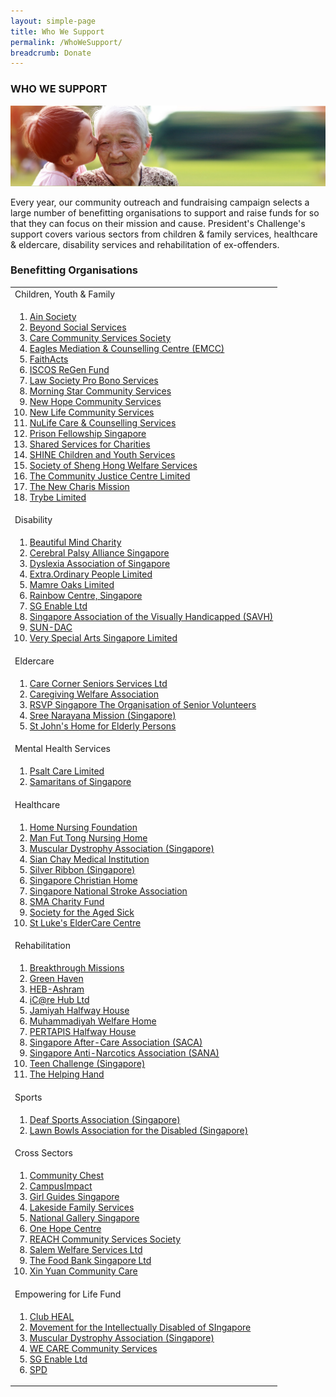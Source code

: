 ```yaml
---
layout: simple-page
title: Who We Support
permalink: /WhoWeSupport/
breadcrumb: Donate
---
```


### WHO WE SUPPORT

![Beneficiary Banner](/images/our-beneficiary.jpg "Beneficiary Banner")

Every year, our community outreach and fundraising campaign selects a large number of benefitting organisations to support and raise funds for so that they can focus on their mission and cause.  President's Challenge's support covers various sectors from children & family services, healthcare & eldercare, disability services and rehabilitation of ex-offenders.


### Benefitting Organisations


<table width="100%" cellspacing="10" cellpadding="10">
<tr><td>Children, Youth & Family </td></tr>
<tr><td>
<ol>
<li><a href="http://www.ainsociety.org.sg/" target='_blank'>Ain Society</a></li>
<li><a href="http://www.beyond.org.sg/" target='_blank'>Beyond Social Services</a></li>
<li><a href="https://ccsscares.sg/" target='_blank'>Care Community Services Society</a></li>
<li><a href="https://emcc.org.sg/" target='_blank'>Eagles Mediation &amp; Counselling Centre (EMCC)</a></li>
<li><a href="https://www.faithacts.org.sg/" target='_blank'>FaithActs</a></li>
<li><a href="https://www.irf.org.sg/" target='_blank'>ISCOS ReGen Fund</a></li>
<li><a href="https://www.lawsocprobono.org/" target='_blank'>Law Society Pro Bono Services</a></li>
<li><a href="https://www.morningstar.org.sg/" target='_blank'>Morning Star Community Services</a></li>
<li><a href="https://www.newhopecs.org.sg/" target='_blank'>New Hope Community Services</a></li>
<li><a href="https://www.newlife.org.sg/" target='_blank'>New Life Community Services</a></li>
<li><a href="https://nulife.com.sg/" target='_blank'>NuLife Care &amp; Counselling Services</a></li>
<li><a href="https://pfs.org.sg/" target='_blank'>Prison Fellowship Singapore</a></li>
<li><a href="https://www.sscharities.com/" target='_blank'>Shared Services for Charities</a></li>
<li><a href="http://www.shine.org.sg/" target='_blank'>SHINE Children and Youth Services</a></li>
<li><a href="https://shenghong.org.sg/" target='_blank'>Society of Sheng Hong Welfare Services</a></li>
<li><a href="https://www.cjc.org.sg/" target='_blank'>The Community Justice Centre Limited</a></li>
<li><a href="https://thenewcharismission.org.sg/" target='_blank'>The New Charis Mission</a></li>
<li><a href="https://www.trybe.org/" target='_blank'>Trybe Limited</a></li>
</ol>
 </td></tr>
 
 
<tr><td>Disability</td></tr>
<tr><td>
<ol>           
<li><a href="https://www.bmcsg.org/" target='_blank'>Beautiful Mind Charity</a></li>
<li><a href="http://cpas.org.sg/" target='_blank'>Cerebral Palsy Alliance Singapore</a></li>
<li><a href="https://www.das.org.sg/" target='_blank'>Dyslexia Association of Singapore</a></li>
<li><a href="https://extraordinarypeople.sg/" target='_blank'>Extra.Ordinary People Limited</a></li>
<li><a href="https://mamreoaks.sg/" target='_blank'>Mamre Oaks Limited</a></li>
<li><a href="https://www.rainbowcentre.org.sg/" target='_blank'>Rainbow Centre, Singapore</a></li>
<li><a href="https://employment.sgenable.sg/" target='_blank'>SG Enable Ltd</a></li>
<li><a href="https://savh.org.sg/" target='_blank'>Singapore Association of the Visually Handicapped (SAVH)</a></li>
<li><a href="https://www.sundac.org/" target='_blank'>SUN-DAC</a></li>
<li><a href="https://www.vsa.org.sg/" target='_blank'>Very Special Arts Singapore Limited</a></li>       
 </ol>
</td></tr>

<tr><td>Eldercare</td></tr>
<tr><td>
<ol>
<li><a href="https://www.carecorner.org.sg/seniors-services" target='_blank'>Care Corner Seniors Services Ltd</a></li>  
<li><a href="http://www.cwa.org.sg/" target='_blank'>Caregiving Welfare Association</a></li>
<li><a href="https://rsvp.org.sg/" target='_blank'>RSVP Singapore The Organisation of Senior Volunteers</a></li>
<li><a href="https://sreenarayanamission.org/" target='_blank'>Sree Narayana Mission (Singapore)</a></li>
<li><a href="https://www.stjohneldershome.org.sg/home" target='_blank'>St John&#39;s Home for Elderly Persons</a></li>

</ol>
</td></tr>


<tr><td>Mental Health Services</td></tr>
<tr><td>
<ol>
<li><a href="https://www.psaltcare.com/" target='_blank'>Psalt Care Limited</a></li>
<li><a href="http://www.sos.org.sg" target='_blank'>Samaritans of Singapore</a></li>
 
</ol>
</td></tr>


<tr><td>Healthcare</td></tr>
<tr><td>
<ol>
<li><a href="https://www.hnf.org.sg/" target='_blank'>Home Nursing Foundation</a></li>
<li><a href="https://www.mft.org.sg/" target='_blank'>Man Fut Tong Nursing Home</a></li>
<li><a href="https://www.mdas.org.sg/" target='_blank'>Muscular Dystrophy Association (Singapore)</a></li>
<li><a href="https://www.sianchay.org.sg/en/" target='_blank'>Sian Chay Medical Institution</a></li>
<li><a href="https://www.silverribbonsingapore.com/" target='_blank'>Silver Ribbon (Singapore)</a></li>
<li><a href="http://www.schome.org.sg/" target='_blank'>Singapore Christian Home</a></li>
<li><a href="http://www.snsa.org.sg/" target='_blank'>Singapore National Stroke Association</a></li>
<li><a href="https://www.sma.org.sg/smacares/" target='_blank'>SMA Charity Fund</a></li>
<li><a href="https://societyagedsick.org.sg/" target='_blank'>Society for the Aged Sick</a></li>
<li><a href="https://www.slec.org.sg/" target='_blank'>St Luke&#39;s ElderCare Centre</a></li>
</ol>
</td></tr>


<tr><td> Rehabilitation</td></tr>
<tr><td>
<ol>
<li><a href="http://www.breakthroughmissions.org.sg/" target='_blank'>Breakthrough Missions</a></li>
<li><a href="https://www.sbws.org.sg/4l_gh.html" target='_blank'>Green Haven</a></li>
<li><a href="https://heb.org.sg/our-subsidiaries/heb-ashram/" target='_blank'>HEB-Ashram</a></li>
<li><a href="http://www.icarehub.org.sg/" target='_blank'>iC@re Hub Ltd</a></li>
<li><a href="https://jhh.jamiyah.org.sg/" target='_blank'>Jamiyah Halfway House</a></li>
<li><a href="https://mwh.muhammadiyah.org.sg/" target='_blank'>Muhammadiyah Welfare Home</a></li>
<li><a href="http://pertapis.org.sg/pertapis-halfway-house/" target='_blank'>PERTAPIS Halfway House</a></li>
<li><a href="http://www.saca.org.sg/" target='_blank'>Singapore After-Care Association (SACA)</a></li>
<li><a href="https://www.sana.org.sg/" target='_blank'>Singapore Anti-Narcotics Association (SANA)</a></li>
<li><a href="https://www.teenchallenge.org.sg/" target='_blank'>Teen Challenge (Singapore)</a></li>
<li><a href="http://thehelpinghand.org.sg/" target='_blank'>The Helping Hand</a></li>
</ol>
</td></tr>


<tr><td> Sports</td></tr>
<tr><td>
<ol>
 <li><a href="https://dsa.org.sg/" target='_blank'>Deaf Sports Association (Singapore)</a></li>
 <li><a href="http://parabowlsingapore.org/" target='_blank'>Lawn Bowls Association for the Disabled (Singapore)</a></li>
</ol>
</td></tr>


<tr><td> Cross Sectors
</td></tr>
<tr><td>
<ol>
<li><a href="https://www.comchest.sg/" target='_blank'>Community Chest</a></li>
<li><a href="http://www.campusimpact.org.sg/" target='_blank'>CampusImpact</a></li>
<li><a href="https://girlguides.org.sg/" target='_blank'>Girl Guides Singapore</a></li>
<li><a href="https://www.lakeside.org.sg/" target='_blank'>Lakeside Family Services</a></li>
<li><a href="https://www.nationalgallery.sg/" target='_blank'>National Gallery Singapore</a></li>
<li><a href="https://www.onehopecentre.org/" target='_blank'>One Hope Centre</a></li>
<li><a href="https://www.reach.org.sg/" target='_blank'>REACH Community Services Society</a></li>
<li><a href="http://www.salemwelfareservices.org.sg/" target='_blank'>Salem Welfare Services Ltd</a></li>
<li><a href="https://foodbank.sg/" target='_blank'>The Food Bank Singapore Ltd</a></li>
<li><a href="https://xinyuan.org.sg/" target='_blank'>Xin Yuan Community Care</a></li>
</ol>
</td></tr>



<tr><td> Empowering for Life Fund
</td></tr>
<tr><td>
 <ol>
<li><a href="http://www.clubheal.org.sg/" target='_blank'>Club HEAL</a></li>
<li><a href="http://www.minds.org.sg/ " target='_blank'>Movement for the Intellectually Disabled of SIngapore</a></li>
<li><a href="https://www.mdas.org.sg/" target='_blank'>Muscular Dystrophy Association (Singapore)</a></li>
<li><a href="http://www.wecare.org.sg/" target='_blank'>WE CARE Community Services</a></li>
<li><a href="https://employment.sgenable.sg/" target='_blank'>SG Enable Ltd</a></li>
<li><a href="https://www.spd.org.sg/" target='_blank'>SPD</a></li>
 </ol>
</td></tr>
</table> 
